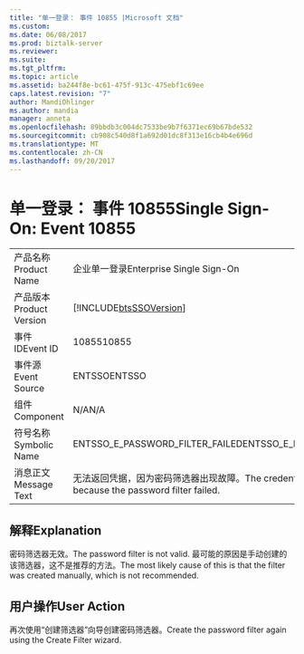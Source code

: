 ```yaml
---
title: "单一登录： 事件 10855 |Microsoft 文档"
ms.custom: 
ms.date: 06/08/2017
ms.prod: biztalk-server
ms.reviewer: 
ms.suite: 
ms.tgt_pltfrm: 
ms.topic: article
ms.assetid: ba244f8e-bc61-475f-913c-475ebf1c69ee
caps.latest.revision: "7"
author: MandiOhlinger
ms.author: mandia
manager: anneta
ms.openlocfilehash: 89bbdb3c004dc7533be9b7f6371ec69b67bde532
ms.sourcegitcommit: cb908c540d8f1a692d01dc8f313e16cb4b4e696d
ms.translationtype: MT
ms.contentlocale: zh-CN
ms.lasthandoff: 09/20/2017
---
```

# <a name="single-sign-on-event-10855"></a><span data-ttu-id="93079-102">单一登录： 事件 10855</span><span class="sxs-lookup"><span data-stu-id="93079-102">Single Sign-On: Event 10855</span></span>
|||  
|-|-|  
|<span data-ttu-id="93079-103">产品名称</span><span class="sxs-lookup"><span data-stu-id="93079-103">Product Name</span></span>|<span data-ttu-id="93079-104">企业单一登录</span><span class="sxs-lookup"><span data-stu-id="93079-104">Enterprise Single Sign-On</span></span>|  
|<span data-ttu-id="93079-105">产品版本</span><span class="sxs-lookup"><span data-stu-id="93079-105">Product Version</span></span>|[!INCLUDE[btsSSOVersion](../includes/btsssoversion-md.md)]|  
|<span data-ttu-id="93079-106">事件 ID</span><span class="sxs-lookup"><span data-stu-id="93079-106">Event ID</span></span>|<span data-ttu-id="93079-107">10855</span><span class="sxs-lookup"><span data-stu-id="93079-107">10855</span></span>|  
|<span data-ttu-id="93079-108">事件源</span><span class="sxs-lookup"><span data-stu-id="93079-108">Event Source</span></span>|<span data-ttu-id="93079-109">ENTSSO</span><span class="sxs-lookup"><span data-stu-id="93079-109">ENTSSO</span></span>|  
|<span data-ttu-id="93079-110">组件</span><span class="sxs-lookup"><span data-stu-id="93079-110">Component</span></span>|<span data-ttu-id="93079-111">N/A</span><span class="sxs-lookup"><span data-stu-id="93079-111">N/A</span></span>|  
|<span data-ttu-id="93079-112">符号名称</span><span class="sxs-lookup"><span data-stu-id="93079-112">Symbolic Name</span></span>|<span data-ttu-id="93079-113">ENTSSO_E_PASSWORD_FILTER_FAILED</span><span class="sxs-lookup"><span data-stu-id="93079-113">ENTSSO_E_PASSWORD_FILTER_FAILED</span></span>|  
|<span data-ttu-id="93079-114">消息正文</span><span class="sxs-lookup"><span data-stu-id="93079-114">Message Text</span></span>|<span data-ttu-id="93079-115">无法返回凭据，因为密码筛选器出现故障。</span><span class="sxs-lookup"><span data-stu-id="93079-115">The credentials cannot be returned because the password filter failed.</span></span>|  
  
## <a name="explanation"></a><span data-ttu-id="93079-116">解释</span><span class="sxs-lookup"><span data-stu-id="93079-116">Explanation</span></span>  
 <span data-ttu-id="93079-117">密码筛选器无效。</span><span class="sxs-lookup"><span data-stu-id="93079-117">The password filter is not valid.</span></span> <span data-ttu-id="93079-118">最可能的原因是手动创建的该筛选器，这不是推荐的方法。</span><span class="sxs-lookup"><span data-stu-id="93079-118">The most likely cause of this is that the filter was created manually, which is not recommended.</span></span>  
  
## <a name="user-action"></a><span data-ttu-id="93079-119">用户操作</span><span class="sxs-lookup"><span data-stu-id="93079-119">User Action</span></span>  
 <span data-ttu-id="93079-120">再次使用“创建筛选器”向导创建密码筛选器。</span><span class="sxs-lookup"><span data-stu-id="93079-120">Create the password filter again using the Create Filter wizard.</span></span>